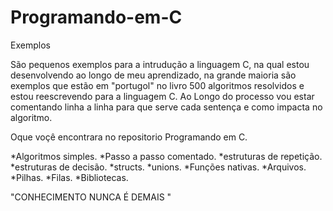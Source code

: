 # Programando-em-C
Exemplos

São pequenos exemplos para a intrudução a linguagem C, na qual estou desenvolvendo ao longo de meu aprendizado, na grande maioria são exemplos que estão em "portugol" no livro 500 algoritmos resolvidos e estou reescrevendo para a linguagem C.
Ao Longo do processo vou estar comentando linha a linha para que serve cada sentença e como  impacta no algoritmo.

Oque voçê encontrara no repositorio Programando em C.

*Algoritmos simples.
*Passo a passo comentado.
*estruturas de repetição.
*estruturas de decisão.
*structs.
*unions.
*Funções nativas.
*Arquivos.
*Pilhas.
*Filas.
*Bibliotecas.
            

"CONHECIMENTO NUNCA É DEMAIS "
